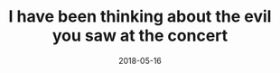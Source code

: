 ---
title: "I have been thinking about the evil you saw at the concert"
date: 2018-05-16
tags:
  - Fragment
  - Story Prompt
---